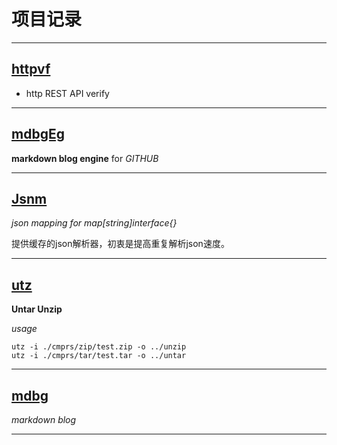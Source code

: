 #	项目记录


---------------------

##  [httpvf](httpvf.html)

* http REST API verify

---------------------

##	[mdbgEg](mdbgEg)

__markdown blog engine__ for _GITHUB_

---------------------

##	[Jsnm](jsnm)

_json mapping for map[string]interface{}_

提供缓存的json解析器，初衷是提高重复解析json速度。

----------------------


##	[utz](utz)

**Untar Unzip**

_usage_

	utz -i ./cmprs/zip/test.zip -o ../unzip
	utz -i ./cmprs/tar/test.tar -o ../untar

----------------------

##	[mdbg](mdbg)

_markdown blog_

----------------------

